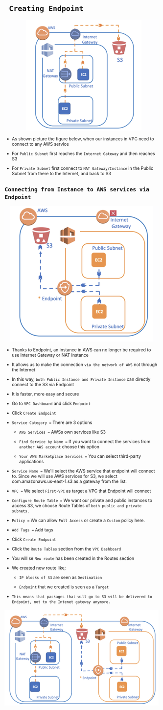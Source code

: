 # ` Creating Endpoint`

![1v.png](./Images/1v.png)

- As shown picture the figure below, when our instances in VPC need to connect to any AWS service
- For `Public Subnet` first reaches the `Internet Gateway` and then reaches S3

- For `Private Subnet` first connect to `NAT Gateway/Instance` in the Public Subnet from there to the Internet, and back to S3

## `Connecting from Instance to AWS services via Endpoint`

![1w.png](./Images/1w.png)

- Thanks to Endpoint, an instance in AWS can no longer be required to use Internet Gateway or NAT Instance

- It allows us to make the connection `via the network of AWS` not through the Internet
- In this way, `both Public Instance and Private Instance` can directly connect to the S3 via Endpoint
- It is faster, more easy and secure

- Go to `VPC Dashboard` and click `Endpoint`
- Click `Create Endpoint`

- `Service Category =` There are 3 options
	- `AWS Services =` AWSs own services like S3

	- `Find Service by Name =` If you want to connect the services from `another AWS account` choose this option
	- `Your AWS Marketplace Services =` You can select third-party applications

- `Service Name =` We'll select the AWS service that endpoint will connect to. Since we will use AWS services for S3, we select com.amazonaws.us-east-1.s3 as a gateway from the list.

- `VPC =` We select `First-VPC` as target a VPC that Endpoint will connect
- `Configure Route Table =` We want our private and public instances to access S3, we choose Route Tables of `both public and private subnets.`

- `Policy =` We can allow `Full Access` or create a `Custom` policy here.
- `Add Tags =` Add tags
- Click `Create Endpoint`

- Click the `Route Tables` section from the `VPC Dashboard`
- You will se `New route` has been created in the Routes section
- We created new route like;
	- `IP blocks of S3` are seen as `Destination`

	- `Endpoint` that we created is seen as a `Target`
- `This means that packages that will go to S3 will be delivered to Endpoint, not to the Intenet gateway anymore.`

![1x.png](./Images/1x.png)
